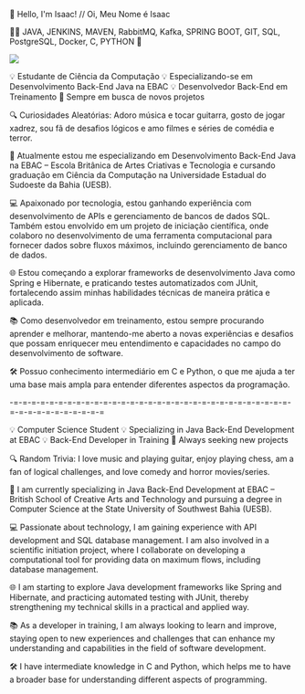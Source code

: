 👋 Hello, I'm Isaac! // Oi, Meu Nome é Isaac

👨‍💻 JAVA, JENKINS, MAVEN, RabbitMQ, Kafka, SPRING BOOT, GIT, SQL, PostgreSQL, Docker, C, PYTHON 🙂

<picture>
  <source
    srcset="https://github-readme-stats.vercel.app/api?username=isabella&show_icons=true&theme=tokyonight"
    media="(prefers-color-scheme: dark)"
  />
  <source
    srcset="https://github-readme-stats.vercel.app/api?username=isaacsantanadevr&show_icons=true"
    media="(prefers-color-scheme: dark), (prefers-color-scheme: no-preference)"
  />
  <img src="https://github-readme-stats.vercel.app/api?username=isaacsantanadevr&show_icons=true" />
</picture>

💡 Estudante de Ciência da Computação 💡 Especializando-se em Desenvolvimento Back-End Java na EBAC 💡 Desenvolvedor Back-End em Treinamento 🎯 Sempre em busca de novos projetos

🔍 Curiosidades Aleatórias: Adoro música e tocar guitarra, gosto de jogar xadrez, sou fã de desafios lógicos e amo filmes e séries de comédia e terror.

🌟 Atualmente estou me especializando em Desenvolvimento Back-End Java na EBAC – Escola Britânica de Artes Criativas e Tecnologia e cursando graduação em Ciência da Computação na Universidade Estadual do Sudoeste da Bahia (UESB).

💻 Apaixonado por tecnologia, estou ganhando experiência com desenvolvimento de APIs e gerenciamento de bancos de dados SQL. Também estou envolvido em um projeto de iniciação científica, onde colaboro no desenvolvimento de uma ferramenta computacional para fornecer dados sobre fluxos máximos, incluindo gerenciamento de banco de dados.

🌐 Estou começando a explorar frameworks de desenvolvimento Java como Spring e Hibernate, e praticando testes automatizados com JUnit, fortalecendo assim minhas habilidades técnicas de maneira prática e aplicada.

📚 Como desenvolvedor em treinamento, estou sempre procurando aprender e melhorar, mantendo-me aberto a novas experiências e desafios que possam enriquecer meu entendimento e capacidades no campo do desenvolvimento de software.

🛠 Possuo conhecimento intermediário em C e Python, o que me ajuda a ter uma base mais ampla para entender diferentes aspectos da programação.

-=-=-=-=-=-=-=-=-=-=-=-=-=-=-=-=-=-=-=-=-=-=-=-=-=-=-=-=-=-=-=-=-=-=-=-=-=-=-=-=-=-=

💡 Computer Science Student
💡 Specializing in Java Back-End Development at EBAC
💡 Back-End Developer in Training
🎯 Always seeking new projects

🔍 Random Trivia: I love music and playing guitar, enjoy playing chess, am a fan of logical challenges, and love comedy and horror movies/series.

🌟 I am currently specializing in Java Back-End Development at EBAC – British School of Creative Arts and Technology and pursuing a degree in Computer Science at the State University of Southwest Bahia (UESB).

💻 Passionate about technology, I am gaining experience with API development and SQL database management. I am also involved in a scientific initiation project, where I collaborate on developing a computational tool for providing data on maximum flows, including database management.

🌐 I am starting to explore Java development frameworks like Spring and Hibernate, and practicing automated testing with JUnit, thereby strengthening my technical skills in a practical and applied way.

📚 As a developer in training, I am always looking to learn and improve, staying open to new experiences and challenges that can enhance my understanding and capabilities in the field of software development.

🛠 I have intermediate knowledge in C and Python, which helps me to have a broader base for understanding different aspects of programming.

